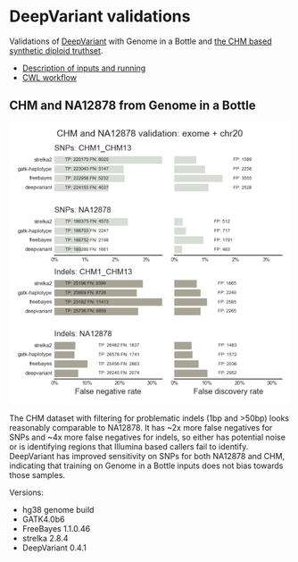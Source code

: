 # DeepVariant validations

Validations of [DeepVariant](https://github.com/google/deepvariant) with Genome
in a Bottle and [the CHM based synthetic diploid truthset](https://gatkforums.broadinstitute.org/gatk/discussion/10912/what-is-truth-or-how-an-accident-of-nature-can-illuminate-our-path).

- [Description of inputs and running](https://github.com/bcbio/bcbio_validation_workflows#synthetic-diploid-chm-and-genome-in-a-bottle)
- [CWL workflow](https://github.com/bcbio/bcbio_validation_workflows/tree/master/giab-chm)

## CHM and NA12878 from Genome in a Bottle

![giab-chm](giab-chm/grading-summary-combined.png)

The CHM dataset with filtering for problematic indels (1bp and >50bp) looks
reasonably comparable to NA12878. It has ~2x more false negatives for SNPs and
~4x more false negatives for indels, so either has potential noise or is
identifying regions that Illumina based callers fail to identify.
DeepVariant has improved sensitivity on SNPs for both NA12878 and CHM,
indicating that training on Genome in a Bottle inputs does not bias towards
those samples.

Versions:
- hg38 genome build
- GATK4.0b6
- FreeBayes 1.1.0.46
- strelka 2.8.4
- DeepVariant 0.4.1
